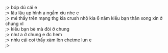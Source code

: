 ;> bóp dú cái e<br>
;> lâu lâu up hình a ngắm xíu nhe e<br>
;> mé thấy trên mạng thg kia crush nhỏ kia 6 năm kiểu bạn thân xong xin ở chung vl<br>
;> kiều bạn bè mà đòi ở chung<br>
;> như a ở chung e đc hem<br>
;> nhìu cái coi thấy xàm lòn chetme lun e<br>
;> 
